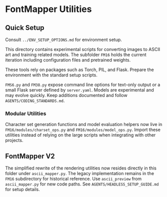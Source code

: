 # FontMapper Utilities

## Quick Setup

Consult `../ENV_SETUP_OPTIONS.md` for environment setup.

This directory contains experimental scripts for converting images to ASCII art and training related models. The subfolder `FM16` holds the current iteration including configuration files and pretrained weights.

These tools rely on packages such as Torch, PIL, and Flask. Prepare the environment with the standard setup scripts.

`FMS6.py` and `FM38.py` expose command line options for text-only output or a small Flask server defined by `server.yaml`. Models are experimental and may evolve quickly. Keep additions documented and follow `AGENTS/CODING_STANDARDS.md`.

### Modular Utilities

Character set generation functions and model evaluation helpers now live in
`FM16/modules/charset_ops.py` and `FM16/modules/model_ops.py`. Import these
utilities instead of relying on the large scripts when integrating with other
projects.

## FontMapper V2

The simplified rewrite of the rendering utilities now resides directly in this
folder under `ascii_mapper.py`. The legacy implementation remains in the
`FM16` subdirectory for historical reference. Use `ascii_preview` from
`ascii_mapper.py` for new code paths. See `AGENTS/HEADLESS_SETUP_GUIDE.md` for
setup details.
